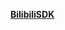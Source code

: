 **[BilibiliSDK](https://webstatic.mihoyo.com/upload/operation_location/2022/03/24/1f0f2988a4dce2ffde7a9bf2cf03f70a_6649586421998027419.zip)**

